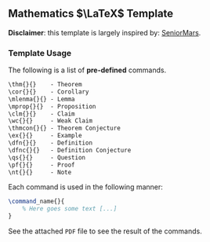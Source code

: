 ## Mathematics $\LaTeX$ Template 

__Disclaimer__: this template is largely inspired by:
[SeniorMars](https://github.com/SeniorMars/dotfiles).

### Template Usage

The following is a list of **pre-defined** commands.

```txt
\thm{}{}    - Theorem
\cor{}{}    - Corollary
\mlenma{}{} - Lemma
\mprop{}{}  - Proposition
\clm{}{}    - Claim
\wc{}{}     - Weak Claim
\thmcon{}{} - Theorem Conjecture
\ex{}{}     - Example
\dfn{}{}    - Definition
\dfnc{}{}   - Definition Conjecture
\qs{}{}     - Question
\pf{}{}     - Proof
\nt{}{}     - Note
```

Each command is used in the following manner:

```latex
\command_name{}{
    % Here goes some text [...]
}
```

See the attached `PDF` file to see the result of the commands.
